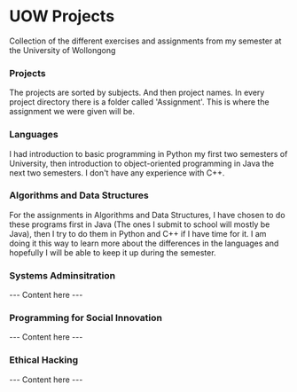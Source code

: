 # UOW Projects
Collection of the different exercises and assignments from my semester at the University of Wollongong

### Projects
The projects are sorted by subjects. And then project names.
In every project directory there is a folder called 'Assignment'. This is where the assignment we were given will be.

### Languages
I had introduction to basic programming in Python my first two semesters of University, then introduction to object-oriented programming in Java the next two semesters. I don't have any experience with C++.

### Algorithms and Data Structures
For the assignments in Algorithms and Data Structures, I have chosen to do these programs first in Java (The ones I submit to school will mostly be Java), then I try to do them in Python and C++ if I have time for it. I am doing it this way to learn more about the differences in the languages and hopefully I will be able to keep it up during the semester.

### Systems Adminsitration
--- Content here ---

### Programming for Social Innovation
--- Content here ---

### Ethical Hacking 
--- Content here ---
